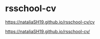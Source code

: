 # rsschool-cv

https://nataliaSH19.github.io/rsschool-cv/cv

https://nataliaSH19.github.io/rsschool-cv/